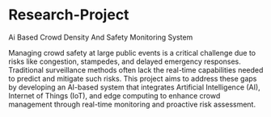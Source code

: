 # Research-Project
Ai Based Crowd Density And Safety Monitoring System


Managing crowd safety at large public events is a critical challenge due to risks like congestion, stampedes, and delayed emergency responses. Traditional surveillance methods often lack the real-time capabilities needed to predict and mitigate such risks. This project aims to address these gaps by developing an AI-based system that integrates Artificial Intelligence (AI), Internet of Things (IoT), and edge computing to enhance crowd management through real-time monitoring and proactive risk assessment.




